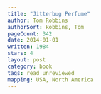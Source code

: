 ```yaml
---
title: "Jitterbug Perfume"
author: Tom Robbins
authorSort: Robbins, Tom
pageCount: 342
date: 2014-01-01
written: 1984
stars: 4
layout: post
category: book
tags: read unreviewed
mapping: USA, North America
---
```

